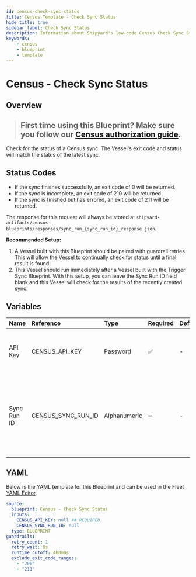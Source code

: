 ```yaml
---
id: census-check-sync-status
title: Census Template - Check Sync Status
hide_title: true
sidebar_label: Check Sync Status
description: Information about Shipyard's low-code Census Check Sync Status blueprint. Check and verify the status of a recently triggered sync on Census.
keywords:
    - census
    - blueprint
    - template
---
```


# Census - Check Sync Status

## Overview

> ## **First time using this Blueprint? Make sure you follow our [Census authorization guide](https://www.shipyardapp.com/docs/blueprint-library/census/census-authorization/)**.

Check for the status of a Census sync. The Vessel's exit code and status will match the status of the latest sync.

## Status Codes
- If the sync finishes successfully, an exit code of 0 will be returned.
- If the sync is incomplete, an exit code of 210 will be returned.
- If the sync is finished but has errored, an exit code of 211 will be returned.

The response for this request will always be stored at `shipyard-artifacts/census-blueprints/responses/sync_run_{sync_run_id}_response.json`.

**Recommended Setup:**
1. A Vessel built with this Blueprint should be paired with guardrail retries. This will allow the Vessel to continually check for status until a final result is found.
2. This Vessel should run immediately after a Vessel built with the Trigger Sync Blueprint. With this setup, you can leave the Sync Run ID field blank and this Vessel will check for the results of the recently created sync.



## Variables

| Name        | Reference          | Type         | Required           | Default | Options | Description                                                                                                           |
|:------------|:-------------------|:-------------|:-------------------|:--------|:--------|:----------------------------------------------------------------------------------------------------------------------|
| API Key     | CENSUS_API_KEY     | Password     | :white_check_mark: | -       | -       | The API Key associated with your Census account.                                                                      |
| Sync Run ID | CENSUS_SYNC_RUN_ID | Alphanumeric | :heavy_minus_sign: | -       | -       | The ID of the Census sync run you want to check the status of. If connected to "Trigger Sync" blueprint, leave blank. |


## YAML

Below is the YAML template for this Blueprint and can be used in the Fleet [YAML Editor](../../reference/fleets/yaml-editor.md).

```yaml
source:
  blueprint: Census - Check Sync Status
  inputs:
    CENSUS_API_KEY: null ## REQUIRED
    CENSUS_SYNC_RUN_ID: null 
  type: BLUEPRINT
guardrails:
  retry_count: 1
  retry_wait: 0s
  runtime_cutoff: 4h0m0s
  exclude_exit_code_ranges:
    - "200"
    - "211"
```
